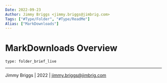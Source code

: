 ```yaml
---
Date: 2022-09-23
Author: Jimmy Briggs <jimmy.briggs@jimbrig.com>
Tags: ["#Type/Folder", "#Type/ReadMe"]
Alias: ["MarkDownloads"]
---
```


# MarkDownloads Overview

 
```ccard
type: folder_brief_live
```
 

***

Jimmy Briggs | 2022 | <jimmy.briggs@jimbrig.com>



